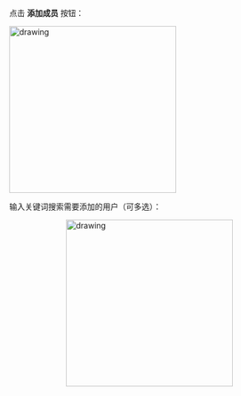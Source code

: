 点击 **添加成员** 按钮：

<img src="https://cdn.authing.cn/blog/20201020145325.png" alt="drawing" height="300"/>

输入关键词搜索需要添加的用户（可多选）：

<img src="https://cdn.authing.cn/blog/20201020145414.png" alt="drawing" height="300" style="display:block;margin: 0 auto;"/>